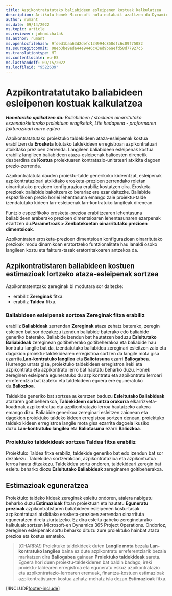 ```yaml
---
title: Azpikontratatutako baliabideen esleipenen kostuak kalkulatzea
description: Artikulu honek Microsoft nola nolabait azaltzen du Dynamics 365 Project Operations azpikontratatutako baliabideen esleipenen kostuen estimazioa kalkulatzen du.
author: rumant
ms.date: 09/14/2022
ms.topic: article
ms.reviewer: johnmichalak
ms.author: rumant
ms.openlocfilehash: 9fded1baa63d2defc134994c858dfc6c09f75082
ms.sourcegitcommit: 08eb3be9eda44e9446c43ed9b6aefd58d77927c5
ms.translationtype: MT
ms.contentlocale: eu-ES
ms.lasthandoff: 09/15/2022
ms.locfileid: "9522639"
---
```

# <a name="cost-estimation-of-subcontracted-resource-assignments"></a>Azpikontratatutako baliabideen esleipenen kostuak kalkulatzea

_**Honetarako aplikatzen da:** Baliabideen / stockean oinarritutako eszenatokietarako proiektuen eragiketak, Lite hedapena - proformaren fakturazioari aurre egitea_

Azpikontratatutako proiektuko taldekideen ataza-esleipenak kostua erabiltzen da **Erosketa** lotutako taldekideen erregistroan azpikontratuari atxikitako prezioen zerrenda. Langileen baliabideen esleipenak kostua erabiliz langileen baliabideen ataza-esleipenak balioesten direnetik desberdina da **Kostua** proiektuaren kontratazio-unitateari atxikita dagoen prezio-zerrenda. 

Azpikontratatuta dauden proiektu-talde generikoko kideentzat, esleipenak azpikontratazioari atxikitako erosketa-prezioen zerrendako roletan oinarritutako prezioen konfigurazioa erabiliz kostatzen dira. Erosketa prezioak baliabide bakoitzerako berariaz ere ezar daitezke. Baliabide espezifikoen prezio horiei lehentasuna emango zaie proiektu-talde izendatutako kideen lan-esleipenak lan-kontratuko langileak direnean. 

Funtzio espezifikoko erosketa-prezioa erabiltzearen lehentasuna baliabideen araberako prezioen dimentsioaren lehentasunaren ezarpenak ezartzen du.**Parametroak > Zenbatekoetan oinarritutako prezioen dimentsioak**.

Azpikontraten erosketa-prezioen dimentsioen konfigurazioan oinarritutako prezioak modu dinamikoan eratortzeko funtzionalitate hau lanaldi osoko langileen kostu eta faktura-tasak eratorritakoaren antzekoa da. 

## <a name="creating-task-assignments-for-getting-cost-estimates-of-subcontractor-resources"></a>Azpikontratistaren baliabideen kostuen estimazioak lortzeko ataza-esleipenak sortzea

Azpikontratentzako zereginak bi modutara sor daitezke: 
- erabiliz **Zereginak** fitxa.
- erabiliz **Taldea** fitxa.

### <a name="creating-resources-assignments-using-the-tasks-tab"></a>Baliabideen esleipenak sortzea Zereginak fitxa erabiliz
erabiliz **Baliabideak** zerrendan **Zereginak** ataza zehatz baterako, zeregin esleipen bat sor dezakezu izendun baliabide baterako edo baliabide generiko baterako. Baliabide izendun bat hautatzen baduzu **Esleitutako Baliabideak** zereginean goitibeherako goitibeherakoa eta baliabide hau kontratu-langile bat da, izendatutako baliabidea zereginari esleitzen zaio eta dagokion proiektu-taldekidearen erregistroa sortzen da langile mota gisa ezarrita.**Lan-kontratuko langilea** eta **Baliotasuna** ezarri **Baliogabea**. Hurrengo urrats gisa, proiektuko taldekideen erregistroa ireki eta azpikontratu eta azpikontratu lerro bat hautatu beharko duzu. Honek zereginen esleipena eguneratuko du azpikontratu eta azpikontratu lerroari erreferentzia bat izateko eta taldekideen egoera ere eguneratuko du.**Baliozkoa**.

Taldekide generiko bat sortzea aukeratzen baduzu **Esleitutako Baliabideak** atazaren goitibeherakoa, **Taldekideen sorkuntza orokorra** elkarrizketa-koadroak azpikontratua eta azpikontratazio lerroa hautatzeko aukera emango dizu. Baliabide generikoa zereginari esleitzen zaionean eta dagokion proiektuko taldeko kideen erregistroa sortzen denean, proiektuko taldeko kideen erregistroa langile mota gisa ezarrita dagoela ikusiko duzu.**Lan-kontratuko langilea** eta **Baliotasuna** ezarri **Baliozkoa**.

### <a name="creating-project-team-members-using-the-team-tab"></a>Proiektuko taldekideak sortzea Taldea fitxa erabiliz
Proiektuko Taldea fitxa erabiliz, taldekide generiko bat edo izendun bat sor dezakezu. Taldekidea sortzerakoan, azpikontratazioa eta azpikontratua lerroa hauta ditzakezu. Taldekidea sortu ondoren, taldekideari zeregin bat esleitu beharko diozu **Esleitutako Baliabideak** zereginaren goitibeherakoa. 

## <a name="updating-estimates"></a>Estimazioak eguneratzea
Proiektuko taldeko kideak zereginak esleitu ondoren, atalera nabigatu beharko duzu **Estimazioak** fitxan proiektuan eta hautatu **Eguneratu prezioak** azpikontratistaren baliabideen esleipenen kostu-tasak azpikontratuari atxikitako erosketa-prezioen zerrendan oinarrituta eguneratzen direla ziurtatzeko. Ez dira esleitu gabeko zereginetarako kalkuluak sortzen Microsoft-en Dynamics 365 Project Operations. Ondorioz, zereginen esleipenak sortu beharko dituzu zure proiektuko hainbat ataza prezioa eta kostua emateko. 

> [OHARRA!] Proiektuko taldekideek duten **Langile mota** bezala **Lan-kontratuko langilea** baina ez dute azpikontratu erreferentziarik bezala markatzen dira **Baliogabea** gainean **Proiektuko taldekideak** sareta. Egoera hori duen proiektu-taldekideren bat baldin badago, ireki proiektu-taldearen erregistroa eta eguneratu eskuz azpikontratazio eta azpikontratazio-lerroaren eremuak, finantza-kostuen estimazioak azpikontratistaren kostua zehatz-mehatz isla dezan.**Estimazioak** fitxa. 


[!INCLUDE[footer-include](../../includes/footer-banner.md)]
